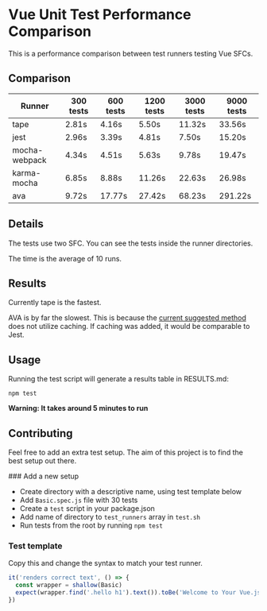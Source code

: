 # Vue Unit Test Performance Comparison

This is a performance comparison between test runners testing Vue SFCs.

## Comparison

| Runner        | 300 tests | 600 tests | 1200 tests|3000 tests|9000 tests|
| ------------- |-------------|-------------|-------------|-------------|-------------|
| tape | 2.81s |4.16s | 5.50s | 11.32s |33.56s|
| jest | 2.96s |3.39s | 4.81s | 7.50s |15.20s|
| mocha-webpack | 4.34s |4.51s | 5.63s | 9.78s |19.47s|
| karma-mocha | 6.85s |8.88s | 11.26s | 22.63s |26.98s|
| ava | 9.72s |17.77s | 27.42s | 68.23s |291.22s|

## Details

The tests use two SFC. You can see the tests inside the runner directories.

The time is the average of 10 runs.

## Results

Currently tape is the fastest.

AVA is by far the slowest. This is because the [current suggested method](https://github.com/avajs/ava/blob/master/docs/recipes/precompiling-with-webpack.md) does not utilize caching. If caching was added, it would be comparable to Jest.

## Usage

Running the test script will generate a results table in RESULTS.md:

```
npm test
```

**Warning: It takes around 5 minutes to run**

## Contributing

Feel free to add an extra test setup. The aim of this project is to find the best setup out there.

### Add a new setup
* Create directory with a descriptive name, using test template below
* Add `Basic.spec.js` file with 30 tests
* Create a `test` script in your package.json
* Add name of directory to `test_runners` array in `test.sh`
* Run tests from the root by running `npm test`

### Test template
Copy this and change the syntax to match your test runner.
```js
it('renders correct text', () => {
  const wrapper = shallow(Basic)
  expect(wrapper.find('.hello h1').text()).toBe('Welcome to Your Vue.js App')
})
```
